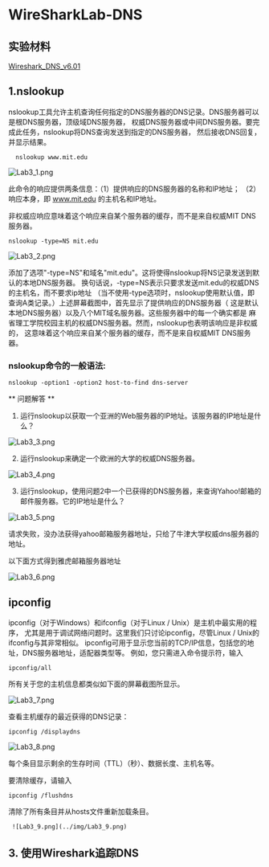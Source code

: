 # WireSharkLab-DNS

## 实验材料
[Wireshark_DNS_v6.01](Wireshark_DNS_v6.01.pdf)

## 1.nslookup

  nslookup工具允许主机查询任何指定的DNS服务器的DNS记录。DNS服务器可以是根DNS服务器，顶级域DNS服务器，
  权威DNS服务器或中间DNS服务器。要完成此任务，nslookup将DNS查询发送到指定的DNS服务器，
  然后接收DNS回复，并显示结果。
  
      nslookup www.mit.edu
  
![Lab3_1.png](../img/Lab3_1.png)
 
 此命令的响应提供两条信息：（1）提供响应的DNS服务器的名称和IP地址；
 （2）响应本身，即 www.mit.edu 的主机名和IP地址。
 
 非权威应响应意味着这个响应来自某个服务器的缓存，而不是来自权威MIT DNS服务器。
 
    nslookup -type=NS mit.edu
    
![Lab3_2.png](../img/Lab3_2.png)
  
 添加了选项"-type=NS"和域名"mit.edu"。这将使得nslookup将NS记录发送到默认的本地DNS服务器。
 换句话说，-type=NS表示只要求发送mit.edu的权威DNS的主机名，而不要求ip地址 
 （当不使用-type选项时，nslookup使用默认值，即查询A类记录。）上述屏幕截图中，首先显示了提供响应的DNS服务器（
 这是默认本地DNS服务器）以及八个MIT域名服务器。这些服务器中的每一个确实都是
 麻省理工学院校园主机的权威DNS服务器。然而，nslookup也表明该响应是非权威的，
 这意味着这个响应来自某个服务器的缓存，而不是来自权威MIT DNS服务器。

 ### nslookup命令的一般语法:
    nslookup -option1 -option2 host-to-find dns-server
    
 ** 问题解答 **
 
1. 运行nslookup以获取一个亚洲的Web服务器的IP地址。该服务器的IP地址是什么？

![Lab3_3.png](../img/Lab3_3.png)

2. 运行nslookup来确定一个欧洲的大学的权威DNS服务器。

![Lab3_4.png](../img/Lab3_4.png)

3. 运行nslookup，使用问题2中一个已获得的DNS服务器，来查询Yahoo!邮箱的邮件服务器。它的IP地址是什么？

![Lab3_5.png](../img/Lab3_5.png)

请求失败，没办法获得yahoo邮箱服务器地址，只给了牛津大学权威dns服务器的地址。

以下面方式得到雅虎邮箱服务器地址

![Lab3_6.png](../img/Lab3_6.png)

## ipconfig

ipconfig（对于Windows）和ifconfig（对于Linux / Unix）是主机中最实用的程序，
尤其是用于调试网络问题时。这里我们只讨论ipconfig，尽管Linux / Unix的ifconfig与其非常相似。
ipconfig可用于显示您当前的TCP/IP信息，包括您的地址，DNS服务器地址，适配器类型等。
例如，您只需进入命令提示符，输入

    ipconfig/all
    
 所有关于您的主机信息都类似如下面的屏幕截图所显示。
 
 ![Lab3_7.png](../img/Lab3_7.png)
 
 查看主机缓存的最近获得的DNS记录：
    
    ipconfig /displaydns
    
   ![Lab3_8.png](../img/Lab3_8.png)
 
 每个条目显示剩余的生存时间（TTL）（秒）、数据长度、主机名等。
 
 要清除缓存，请输入

    ipconfig /flushdns

  清除了所有条目并从hosts文件重新加载条目。
  
     ![Lab3_9.png](../img/Lab3_9.png)
     
## 3. 使用Wireshark追踪DNS

